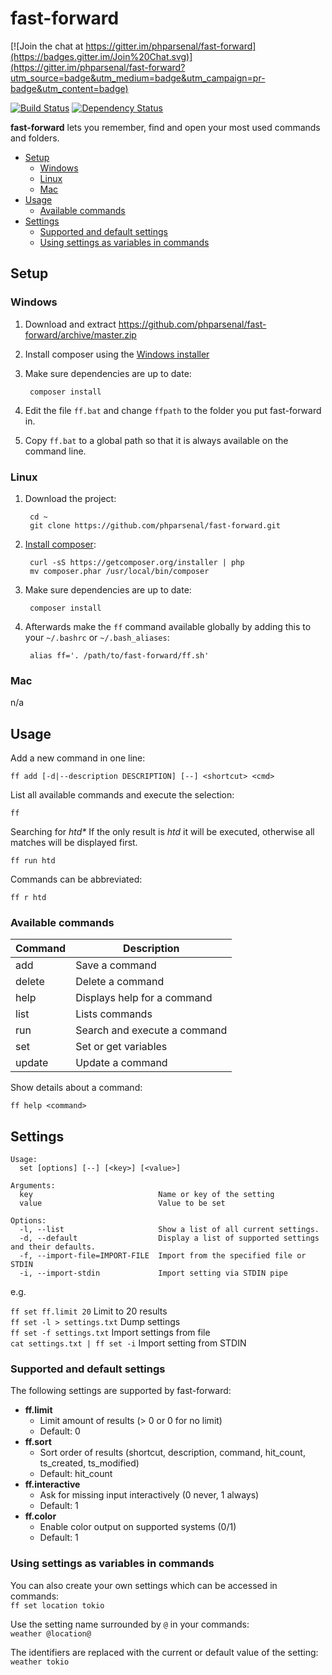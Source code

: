 # fast-forward

[![Join the chat at https://gitter.im/phparsenal/fast-forward](https://badges.gitter.im/Join%20Chat.svg)](https://gitter.im/phparsenal/fast-forward?utm_source=badge&utm_medium=badge&utm_campaign=pr-badge&utm_content=badge)

[![Build Status](https://travis-ci.org/phparsenal/fast-forward.svg?branch=master)](https://travis-ci.org/phparsenal/fast-forward) [![Dependency Status](https://www.versioneye.com/user/projects/558dbe19316338002400001c/badge.svg?style=flat)](https://www.versioneye.com/user/projects/558dbe19316338002400001c)

**fast-forward** lets you remember, find and open your most used commands and folders.

* [Setup](#setup)
    * [Windows](#windows)
    * [Linux](#linux)
    * [Mac](#mac)
* [Usage](#usage)
    * [Available commands](#available-commands)
* [Settings](#settings)
    * [Supported and default settings](#supported-and-default-settings)
    * [Using settings as variables in commands](#using-settings-as-variables-in-commands)

## Setup

### Windows
1. Download and extract https://github.com/phparsenal/fast-forward/archive/master.zip
2. Install composer using the [Windows installer](https://getcomposer.org/Composer-Setup.exe)
3. Make sure dependencies are up to date:

        composer install

4. Edit the file `ff.bat` and change `ffpath` to the folder you put fast-forward in.
5. Copy `ff.bat` to a global path so that it is always available on the command line.

### Linux

1. Download the project:

        cd ~
        git clone https://github.com/phparsenal/fast-forward.git

2. [Install composer](https://getcomposer.org/doc/00-intro.md#installation-linux-unix-osx):

        curl -sS https://getcomposer.org/installer | php
        mv composer.phar /usr/local/bin/composer

3. Make sure dependencies are up to date:

        composer install

4. Afterwards make the `ff` command available globally by adding this to your `~/.bashrc` or `~/.bash_aliases`:

        alias ff='. /path/to/fast-forward/ff.sh'

### Mac
n/a

## Usage
Add a new command in one line:  

    ff add [-d|--description DESCRIPTION] [--] <shortcut> <cmd>

List all available commands and execute the selection:

    ff

Searching for _htd*_
If the only result is _htd_ it will be executed, otherwise all matches will be displayed first.

    ff run htd

Commands can be abbreviated:

    ff r htd

### Available commands

Command | Description 
--------|-------------
add     | Save a command
delete  | Delete a command
help    | Displays help for a command
list    | Lists commands
run     | Search and execute a command
set     | Set or get variables
update  | Update a command

Show details about a command:

    ff help <command>

## Settings

```
Usage:
  set [options] [--] [<key>] [<value>]

Arguments:
  key                            Name or key of the setting
  value                          Value to be set

Options:
  -l, --list                     Show a list of all current settings.
  -d, --default                  Display a list of supported settings and their defaults.
  -f, --import-file=IMPORT-FILE  Import from the specified file or STDIN
  -i, --import-stdin             Import setting via STDIN pipe
```
e.g.

`ff set ff.limit 20` Limit to 20 results  
`ff set -l > settings.txt` Dump settings  
`ff set -f settings.txt` Import settings from file  
`cat settings.txt | ff set -i` Import setting from STDIN  

### Supported and default settings
The following settings are supported by fast-forward:

* **ff.limit**
    * Limit amount of results (> 0 or 0 for no limit)
    * Default: 0
* **ff.sort**
    * Sort order of results (shortcut, description, command, hit_count, ts_created, ts_modified)
    * Default: hit_count
* **ff.interactive**
    * Ask for missing input interactively (0 never, 1 always)
    * Default: 1
* **ff.color**
    * Enable color output on supported systems (0/1)
    * Default: 1

### Using settings as variables in commands
You can also create your own settings which can be accessed in commands:  
`ff set location tokio`

Use the setting name surrounded by `@` in your commands:  
`weather @location@`

The identifiers are replaced with the current or default value of the setting:  
`weather tokio`
